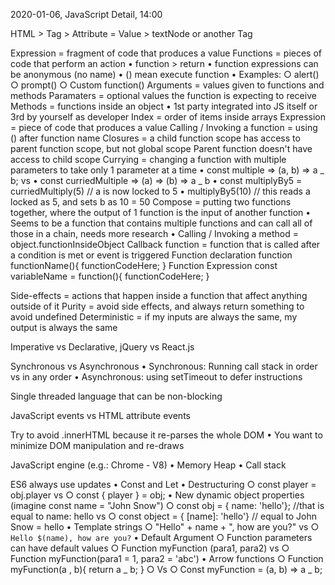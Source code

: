 2020-01-06, JavaScript Detail, 14:00

HTML > Tag > Attribute = Value > textNode or another Tag

Expression = fragment of code that produces a value
Functions = pieces of code that perform an action
• function > return
• function expressions can be anonymous (no name)
• () mean execute function
• Examples:
○ alert()
○ prompt()
○ Custom function()
Arguments = values given to functions and methods
Paramaters = optional values the function is expecting to receive
Methods = functions inside an object
• 1st party integrated into JS itself or 3rd by yourself as developer
Index = order of items inside arrays
Expression = piece of code that produces a value
Calling / Invoking a function = using () after function name
Closures = a child function scope has access to parent function scope, but not global scope
Parent function doesn't have access to child scope
Currying = changing a function with multiple parameters to take only 1 parameter at a time
• const multiple => (a, b) => a _ b;
vs
• const curriedMultiple => (a) => (b) => a _ b
• const multiplyBy5 = curriedMultiply(5) // a is now locked to 5
• multiplyBy5(10) // this reads a locked as 5, and sets b as 10 = 50
Compose = putting two functions together, where the output of 1 function is the input of another function
• Seems to be a function that contains multiple functions and can call all of those in a chain, needs more research
•
Calling / Invoking a method = object.functionInsideObject
Callback function = function that is called after a condition is met or event is triggered
Function declaration
function functionName(){
functionCodeHere;
}
Function Expression
const variableName = function(){
functionCodeHere;
}

Side-effects = actions that happen inside a function that affect anything outside of it
Purity = avoid side effects, and always return something to avoid undefined
Deterministic = if my inputs are always the same, my output is always the same

Imperative vs Declarative, jQuery vs React.js

Synchronous vs Asynchronous
• Synchronous: Running call stack in order vs in any order
• Asynchronous: using setTimeout to defer instructions

Single threaded language that can be non-blocking

JavaScript events vs HTML attribute events

Try to avoid .innerHTML because it re-parses the whole DOM
• You want to minimize DOM manipulation and re-draws

JavaScript engine (e.g.: Chrome - V8)
• Memory Heap
• Call stack

ES6 always use updates
• Const and Let
• Destructuring
○ const player = obj.player
vs
○ const { player } = obj;
• New dynamic object properties (imagine const name = "John Snow")
○ const obj = { name: 'hello'}; //that is equal to name: hello
vs
○ const object = { [name]: 'hello'} // equal to John Snow = hello
• Template strings
○ "Hello" + name + ", how are you?"
vs
○ `Hello $(name), how are you?`
• Default Argument
○ Function parameters can have default values
○ Function myFunction (para1, para2)
vs
○ Function myFunction(para1 = 1, para2 = 'abc')
• Arrow functions
○ Function myFunction(a , b){ return a _ b; }
○ Vs
○ Const myFunction = (a, b) => a _ b;
